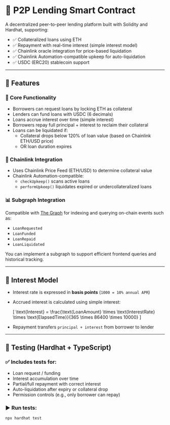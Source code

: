 # 🏦 P2P Lending Smart Contract

A decentralized peer-to-peer lending platform built with Solidity and Hardhat, supporting:

- ✅ Collateralized loans using ETH
- ✅ Repayment with real-time interest (simple interest model)
- ✅ Chainlink oracle integration for price-based liquidation
- ✅ Chainlink Automation-compatible upkeep for auto-liquidation
- ✅ USDC (ERC20) stablecoin support

---

## 🚀 Features

### 📌 Core Functionality

- Borrowers can request loans by locking ETH as collateral
- Lenders can fund loans with USDC (6 decimals)
- Loans accrue interest over time (simple interest)
- Borrowers repay full principal + interest to reclaim their collateral
- Loans can be liquidated if:
  - Collateral drops below 120% of loan value (based on Chainlink ETH/USD price)
  - OR loan duration expires

### 🔗 Chainlink Integration

- Uses Chainlink Price Feed (ETH/USD) to determine collateral value
- Chainlink Automation-compatible:
  - `checkUpkeep()` scans active loans
  - `performUpkeep()` liquidates expired or undercollateralized loans

### 📊 Subgraph Integration

Compatible with [The Graph](https://thegraph.com/) for indexing and querying on-chain events such as:
- `LoanRequested`
- `LoanFunded`
- `LoanRepaid`
- `LoanLiquidated`

You can implement a subgraph to support efficient frontend queries and historical tracking.

---

## 🧠 Interest Model

- Interest rate is expressed in **basis points** (`1000 = 10% annual APR`)
- Accrued interest is calculated using simple interest:

  \[
  \text{Interest} = \frac{\text{LoanAmount} \times \text{InterestRate} \times \text{ElapsedTime}}{365 \times 86400 \times 10000}
  \]

- Repayment transfers `principal + interest` from borrower to lender

---

## 🧪 Testing (Hardhat + TypeScript)

### ✅ Includes tests for:

- Loan request / funding
- Interest accumulation over time
- Partial/full repayment with correct interest
- Auto-liquidation after expiry or collateral drop
- Permission controls (e.g., only borrower can repay)

### ▶ Run tests:

```bash
npx hardhat test

